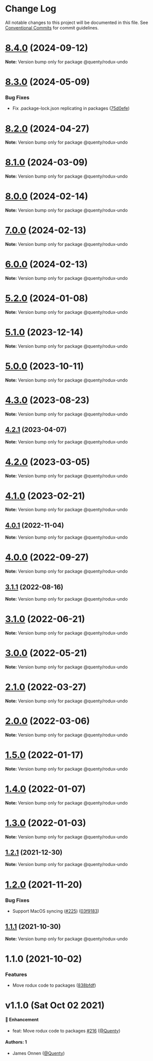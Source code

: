 # Change Log

All notable changes to this project will be documented in this file.
See [Conventional Commits](https://conventionalcommits.org) for commit guidelines.

# [8.4.0](https://github.com/Quenty/NevermoreEngine/compare/@quenty/rodux-undo@8.3.0...@quenty/rodux-undo@8.4.0) (2024-09-12)

**Note:** Version bump only for package @quenty/rodux-undo





# [8.3.0](https://github.com/Quenty/NevermoreEngine/compare/@quenty/rodux-undo@8.2.0...@quenty/rodux-undo@8.3.0) (2024-05-09)


### Bug Fixes

* Fix .package-lock.json replicating in packages ([75d0efe](https://github.com/Quenty/NevermoreEngine/commit/75d0efeef239f221d93352af71a5b3e930ec23c5))





# [8.2.0](https://github.com/Quenty/NevermoreEngine/compare/@quenty/rodux-undo@8.1.0...@quenty/rodux-undo@8.2.0) (2024-04-27)

**Note:** Version bump only for package @quenty/rodux-undo





# [8.1.0](https://github.com/Quenty/NevermoreEngine/compare/@quenty/rodux-undo@8.0.0...@quenty/rodux-undo@8.1.0) (2024-03-09)

**Note:** Version bump only for package @quenty/rodux-undo





# [8.0.0](https://github.com/Quenty/NevermoreEngine/compare/@quenty/rodux-undo@7.0.0...@quenty/rodux-undo@8.0.0) (2024-02-14)

**Note:** Version bump only for package @quenty/rodux-undo





# [7.0.0](https://github.com/Quenty/NevermoreEngine/compare/@quenty/rodux-undo@6.0.0...@quenty/rodux-undo@7.0.0) (2024-02-13)

**Note:** Version bump only for package @quenty/rodux-undo





# [6.0.0](https://github.com/Quenty/NevermoreEngine/compare/@quenty/rodux-undo@5.2.0...@quenty/rodux-undo@6.0.0) (2024-02-13)

**Note:** Version bump only for package @quenty/rodux-undo





# [5.2.0](https://github.com/Quenty/NevermoreEngine/compare/@quenty/rodux-undo@5.1.0...@quenty/rodux-undo@5.2.0) (2024-01-08)

**Note:** Version bump only for package @quenty/rodux-undo





# [5.1.0](https://github.com/Quenty/NevermoreEngine/compare/@quenty/rodux-undo@5.0.0...@quenty/rodux-undo@5.1.0) (2023-12-14)

**Note:** Version bump only for package @quenty/rodux-undo





# [5.0.0](https://github.com/Quenty/NevermoreEngine/compare/@quenty/rodux-undo@4.3.0...@quenty/rodux-undo@5.0.0) (2023-10-11)

**Note:** Version bump only for package @quenty/rodux-undo





# [4.3.0](https://github.com/Quenty/NevermoreEngine/compare/@quenty/rodux-undo@4.2.1...@quenty/rodux-undo@4.3.0) (2023-08-23)

**Note:** Version bump only for package @quenty/rodux-undo





## [4.2.1](https://github.com/Quenty/NevermoreEngine/compare/@quenty/rodux-undo@4.2.0...@quenty/rodux-undo@4.2.1) (2023-04-07)

**Note:** Version bump only for package @quenty/rodux-undo





# [4.2.0](https://github.com/Quenty/NevermoreEngine/compare/@quenty/rodux-undo@4.1.0...@quenty/rodux-undo@4.2.0) (2023-03-05)

**Note:** Version bump only for package @quenty/rodux-undo





# [4.1.0](https://github.com/Quenty/NevermoreEngine/compare/@quenty/rodux-undo@4.0.1...@quenty/rodux-undo@4.1.0) (2023-02-21)

**Note:** Version bump only for package @quenty/rodux-undo





## [4.0.1](https://github.com/Quenty/NevermoreEngine/compare/@quenty/rodux-undo@4.0.0...@quenty/rodux-undo@4.0.1) (2022-11-04)

**Note:** Version bump only for package @quenty/rodux-undo





# [4.0.0](https://github.com/Quenty/NevermoreEngine/compare/@quenty/rodux-undo@3.1.1...@quenty/rodux-undo@4.0.0) (2022-09-27)

**Note:** Version bump only for package @quenty/rodux-undo





## [3.1.1](https://github.com/Quenty/NevermoreEngine/compare/@quenty/rodux-undo@3.1.0...@quenty/rodux-undo@3.1.1) (2022-08-16)

**Note:** Version bump only for package @quenty/rodux-undo





# [3.1.0](https://github.com/Quenty/NevermoreEngine/compare/@quenty/rodux-undo@3.0.0...@quenty/rodux-undo@3.1.0) (2022-06-21)

**Note:** Version bump only for package @quenty/rodux-undo





# [3.0.0](https://github.com/Quenty/NevermoreEngine/compare/@quenty/rodux-undo@2.1.0...@quenty/rodux-undo@3.0.0) (2022-05-21)

**Note:** Version bump only for package @quenty/rodux-undo





# [2.1.0](https://github.com/Quenty/NevermoreEngine/compare/@quenty/rodux-undo@2.0.0...@quenty/rodux-undo@2.1.0) (2022-03-27)

**Note:** Version bump only for package @quenty/rodux-undo





# [2.0.0](https://github.com/Quenty/NevermoreEngine/compare/@quenty/rodux-undo@1.5.0...@quenty/rodux-undo@2.0.0) (2022-03-06)

**Note:** Version bump only for package @quenty/rodux-undo





# [1.5.0](https://github.com/Quenty/NevermoreEngine/compare/@quenty/rodux-undo@1.4.0...@quenty/rodux-undo@1.5.0) (2022-01-17)

**Note:** Version bump only for package @quenty/rodux-undo





# [1.4.0](https://github.com/Quenty/NevermoreEngine/compare/@quenty/rodux-undo@1.3.0...@quenty/rodux-undo@1.4.0) (2022-01-07)

**Note:** Version bump only for package @quenty/rodux-undo





# [1.3.0](https://github.com/Quenty/NevermoreEngine/compare/@quenty/rodux-undo@1.2.1...@quenty/rodux-undo@1.3.0) (2022-01-03)

**Note:** Version bump only for package @quenty/rodux-undo





## [1.2.1](https://github.com/Quenty/NevermoreEngine/compare/@quenty/rodux-undo@1.2.0...@quenty/rodux-undo@1.2.1) (2021-12-30)

**Note:** Version bump only for package @quenty/rodux-undo





# [1.2.0](https://github.com/Quenty/NevermoreEngine/compare/@quenty/rodux-undo@1.1.1...@quenty/rodux-undo@1.2.0) (2021-11-20)


### Bug Fixes

* Support MacOS syncing ([#225](https://github.com/Quenty/NevermoreEngine/issues/225)) ([03f9183](https://github.com/Quenty/NevermoreEngine/commit/03f918392c6a5bdd33f8a17c38de371d1e06c67a))





## [1.1.1](https://github.com/Quenty/NevermoreEngine/compare/@quenty/rodux-undo@1.1.0...@quenty/rodux-undo@1.1.1) (2021-10-30)

**Note:** Version bump only for package @quenty/rodux-undo





# 1.1.0 (2021-10-02)


### Features

* Move rodux code to packages ([838bfdf](https://github.com/Quenty/NevermoreEngine/commit/838bfdfe78884a46218cc0ce1acd03ffdfca41eb))





# v1.1.0 (Sat Oct 02 2021)

#### 🚀 Enhancement

- feat: Move rodux code to packages [#216](https://github.com/Quenty/NevermoreEngine/pull/216) ([@Quenty](https://github.com/Quenty))

#### Authors: 1

- James Onnen ([@Quenty](https://github.com/Quenty))
